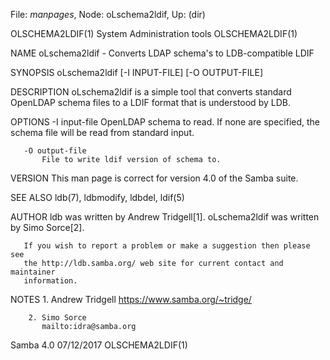 File: *manpages*,  Node: oLschema2ldif,  Up: (dir)

OLSCHEMA2LDIF(1)          System Administration tools         OLSCHEMA2LDIF(1)



NAME
       oLschema2ldif - Converts LDAP schema's to LDB-compatible LDIF

SYNOPSIS
       oLschema2ldif [-I INPUT-FILE] [-O OUTPUT-FILE]

DESCRIPTION
       oLschema2ldif is a simple tool that converts standard OpenLDAP schema
       files to a LDIF format that is understood by LDB.

OPTIONS
       -I input-file
           OpenLDAP schema to read. If none are specified, the schema file
           will be read from standard input.

       -O output-file
           File to write ldif version of schema to.

VERSION
       This man page is correct for version 4.0 of the Samba suite.

SEE ALSO
       ldb(7), ldbmodify, ldbdel, ldif(5)

AUTHOR
       ldb was written by Andrew Tridgell[1]. oLschema2ldif was written by
       Simo Sorce[2].

       If you wish to report a problem or make a suggestion then please see
       the http://ldb.samba.org/ web site for current contact and maintainer
       information.

NOTES
        1. Andrew Tridgell
           https://www.samba.org/~tridge/

        2. Simo Sorce
           mailto:idra@samba.org



Samba 4.0                         07/12/2017                  OLSCHEMA2LDIF(1)
